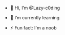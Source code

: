 - 👋 Hi, I’m @Lazy-c0ding

- 🌱 I’m currently learning 

- ⚡ Fun fact: I'm a noob 

<!---
Lazy-c0ding/Lazy-c0ding is a ✨ special ✨ repository because its `README.md` (this file) appears on your GitHub profile.
You can click the Preview link to take a look at your changes.
--->
